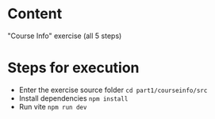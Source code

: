 # Content
"Course Info" exercise (all 5 steps)

# Steps for execution

- Enter the exercise source folder `cd part1/courseinfo/src`
- Install dependencies `npm install`
- Run vite `npm run dev`
